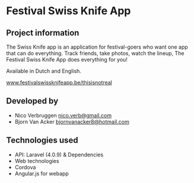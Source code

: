 # Festival Swiss Knife App

## Project information

The Swiss Knife app is an application for festival-goers who want one app that can do everything. Track friends, take photos, watch the lineup, The Festival Swiss Knife App does everything for you!

Available in Dutch and English.

www.festivalswissknifeapp.be/thisisnotreal

## Developed by

* Nico Verbruggen <nico.verb@gmail.com>
* Bjorn Van Acker <bjornvanacker8@hotmail.com>

## Technologies used
 
* API: Laravel (4.0.9) & Dependencies
* Web technologies
* Cordova
* Angular.js for webapp